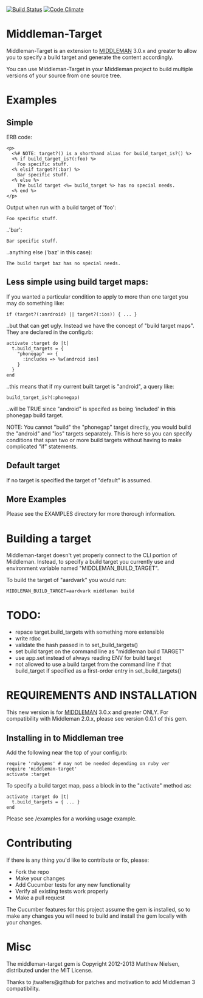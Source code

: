 [![Build Status](https://travis-ci.org/xunker/middleman-target.png?branch=master)](https://travis-ci.org/xunker/middleman-target)
[![Code Climate](https://codeclimate.com/github/xunker/middleman-target.png)](https://codeclimate.com/github/xunker/middleman-target)

# Middleman-Target

Middleman-Target is an extension to [MIDDLEMAN] 3.0.x and greater to allow you to specify a build target and generate the content accordingly.

You can use Middleman-Target in your Middleman project to build multiple versions of your source from one source tree.

# Examples

## Simple

ERB code:

    <p>
      <%# NOTE: target?() is a shorthand alias for build_target_is?() %>
      <% if build_target_is?(:foo) %>
        Foo specific stuff.
      <% elsif target?(:bar) %>
        Bar specific stuff.
      <% else %>
        The build target <%= build_target %> has no special needs.
      <% end %>
    </p>

Output when run with a build target of 'foo':

    Foo specific stuff.

..'bar':

    Bar specific stuff.

..anything else ('baz' in this case):

    The build target baz has no special needs.

## Less simple using build target maps:

If you wanted a particular condition to apply to more than one target you may do something like:

    if (target?(:anrdroid) || target?(:ios)) { ... }

..but that can get ugly.  Instead we have the concept of "build target maps".  They are declared in the config.rb:

    activate :target do |t|
      t.build_targets = {
        "phonegap" => {
          :includes => %w[android ios]
        }
      }
    end

..this means that if my current built target is "android", a query like:

    build_target_is?(:phonegap)

..will be TRUE since "android" is specifed as being 'included' in this phonegap build target.

NOTE: You cannot "build" the "phonegap" target directly, you would build the "android" and "ios" targets separately.  This is here so you can specify conditions that span two or more build targets without having to make complicated "if" statements.

## Default target

If no target is specified the target of "default" is assumed.

## More Examples

Please see the EXAMPLES directory for more thorough information.

# Building a target

Middleman-target doesn't yet properly connect to the CLI portion of Middleman.  Instead, to specify a build target you currently use and environment variable named "MIDDLEMAN_BUILD_TARGET".

To build the target of "aardvark" you would run:

    MIDDLEMAN_BUILD_TARGET=aardvark middleman build

# TODO:

* repace target.build_targets with something more extensible
* write rdoc
* validate the hash passed in to set_build_targets()
* set build target on the command line as "middleman build TARGET"
* use app.set instead of always reading ENV for build target
* not allowed to use a build target from the command line if that build_target if specified as a first-order entry in set_build_targets()

# REQUIREMENTS AND INSTALLATION

This new version is for [MIDDLEMAN] 3.0.x and greater ONLY. For compatibility with Middleman 2.0.x, please see version 0.0.1 of this gem.

## Installing in to Middleman tree

Add the following near the top of your config.rb:

    require 'rubygems' # may not be needed depending on ruby ver
    require 'middleman-target'
    activate :target

To specify a build target map, pass a block in to the "activate" method as:

    activate :target do |t|
      t.build_targets = { ... }
    end

Please see /examples for a working usage example.

# Contributing

If there is any thing you'd like to contribute or fix, please:

  * Fork the repo
  * Make your changes
  * Add Cucumber tests for any new functionality
  * Verify all existing tests work properly
  * Make a pull request

The Cucumber features for this project assume the gem is installed, so to make any changes you will need to build and install the gem locally with your changes.

# Misc

The middleman-target gem is Copyright 2012-2013 Matthew Nielsen, distributed under the MIT License.

Thanks to jtwalters@github for patches and motivation to add Middleman 3 compatibility.

[MIDDLEMAN]: https://github.com/middleman/middleman/